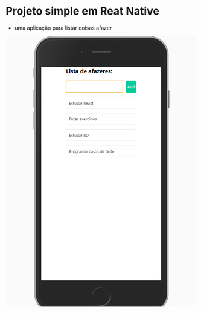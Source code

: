 

# Projeto simple em Reat Native
  - uma aplicação para listar coisas afazer

![img](https://github.com/femelo22/Simple-ToDo-List-React-Native/blob/2c1d87e15c2e37d7721935908df3e38155fc9237/image/todo-list.png)
